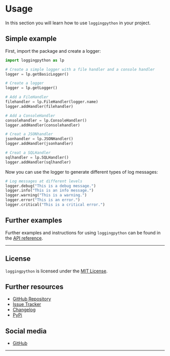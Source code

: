 # Usage

In this section you will learn how to use `loggingpython` in your project.

## Simple example

First, import the package and create a logger:
```python
import loggingpython as lp

# Create a simple logger with a file handler and a console handler
logger = lp.getBasicLogger()
```

``` python
# Create a logger
logger = lp.getLogger()

# Add a FileHandler
filehandler = lp.FileHandler(logger.name)
logger.addHandler(filehandler)

# Add a ConsoleHandler
consolehandler = lp.ConsoleHandler()
logger.addHandler(consolehandler)

# Creat a JSONhandler
jsonhandler = lp.JSONHandler()
logger.addHandler(jsonhandler)

# Creat a SQLHandler
sqlhandler = lp.SQLHandler()
logger.addHandler(sqlhandler)
```

Now you can use the logger to generate different types of log messages:

``` python
# Log messages at different levels
logger.debug("This is a debug message.")
logger.info("This is an info message.")
logger.warning("This is a warning.")
logger.error("This is an error.")
logger.critical("This is a critical error.")
```

## Further examples

Further examples and instructions for using `loggingpython` can be found in the [API reference](api_reference.md).

---

## License

`loggingpython` is licensed under the [MIT License](https://opensource.org/licenses/MIT).

## Further resources

- [GitHub Repository](https://github.com/loggingpython-Community/loggingpython)
- [Issue Tracker](https://github.com/loggingpython-Community/loggingpython/issues)
- [Changelog](https://github.com/loggingpython-Community/loggingpython/blob/main/CHANGELOG.md)
- [PyPi](https://pypi.org/project/loggingpython/)

## Social media

- [GitHub](https://github.com/loggingpython-Community)

---
